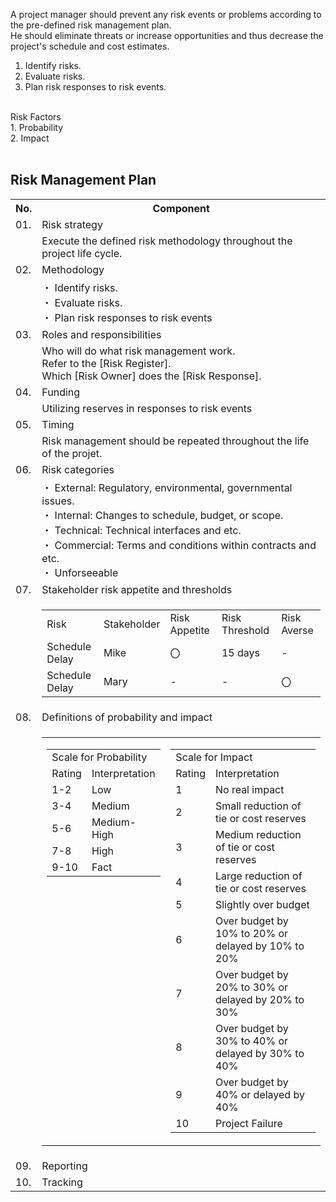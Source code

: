 A project manager should prevent any risk events or problems according to the pre-defined risk management plan.<br>
He should eliminate threats or increase opportunities and thus decrease the project's schedule and cost estimates.<br>
1. Identify risks.<br>
2. Evaluate risks.<br>
3. Plan risk responses to risk events.<br>
<br>
Risk Factors<br>
1. Probability<br>
2. Impact<br>
<br>
<h2>Risk Management Plan</h2>
<table>
  <tr><th>No.</th><th>Component</th></tr>
  <tr><td>01. </td><td>Risk strategy</td></tr>
  <tr><td></td><td>Execute the defined risk methodology throughout the project life cycle.</td></tr>
  <tr><td>02. </td><td>Methodology</td></tr>
  <tr><td></td>
  <td>
・ Identify risks.<br>
・ Evaluate risks.<br>
・ Plan risk responses to risk events
  </td>
  </tr>
  <tr><td>03. </td><td>Roles and responsibilities</td></tr>
  <tr>
    <td></td>
    <td>
      Who will do what risk management work.<br>
      Refer to the [Risk Register].<br>
      Which [Risk Owner] does the [Risk Response].
    </td>
  </tr>
  <tr><td>04. </td><td>Funding</td></tr>
  <tr><td></td><td>Utilizing reserves in responses to risk events</td></tr>
  <tr><td>05. </td><td>Timing</td></tr>
  <tr><td></td><td>Risk management should be repeated throughout the life of the projet.</td></tr>
  <tr><td>06. </td><td>Risk categories</td></tr>
  <tr><td></td>
  <td>
・ External: Regulatory, environmental, governmental issues.<br>
・ Internal: Changes to schedule, budget, or scope.<br>
・ Technical: Technical interfaces and etc.<br>
・ Commercial: Terms and conditions within contracts and etc.<br>
・ Unforseeable
  </td>
  </tr>
  <tr><td>07. </td><td>Stakeholder risk appetite and thresholds</td></tr>
  <tr><td></td>
    <td>
      <table>
        <tr><td>Risk</td><td>Stakeholder</td><td>Risk Appetite</td><td>Risk Threshold</td><td>Risk Averse</td></tr>
        <tr><td>Schedule Delay</td><td>Mike</td><td>〇</td><td>15 days</td><td>-</td></tr>
        <tr><td>Schedule Delay</td><td>Mary</td><td>-</td><td>-</td><td>〇</td></tr>
      </table>
    </td>
  </tr>
  <tr><td>08. </td><td>Definitions of probability and impact</td></tr>
  <tr><td></td>
    <td>
      <table>
        <tr>
          <td valign="top">
    <table>
      <tr><td colspan="2">Scale for Probability</td></tr>
      <tr><td>Rating</td><td>Interpretation</td></tr>
      <tr><td>1-2</td><td>Low</td></tr>
      <tr><td>3-4</td><td>Medium</td></tr>
      <tr><td>5-6</td><td>Medium-High</td></tr>
      <tr><td>7-8</td><td>High</td></tr>
      <tr><td>9-10</td><td>Fact</td></tr>
    </table>
          </td>
          <td>
    <table>
      <tr><td colspan="2">Scale for Impact</td></tr>
      <tr><td>Rating</td><td>Interpretation</td></tr>
      <tr><td>1</td><td>No real impact</td></tr>
      <tr><td>2</td><td>Small reduction of tie or cost reserves</td></tr>
      <tr><td>3</td><td>Medium reduction of tie or cost reserves</td></tr>
      <tr><td>4</td><td>Large reduction of tie or cost reserves</td></tr>
      <tr><td>5</td><td>Slightly over budget</td></tr>
      <tr><td>6</td><td>Over budget by 10% to 20% or delayed by 10% to 20%</td></tr>
      <tr><td>7</td><td>Over budget by 20% to 30% or delayed by 20% to 30%</td></tr>
      <tr><td>8</td><td>Over budget by 30% to 40% or delayed by 30% to 40%</td></tr>
      <tr><td>9</td><td>Over budget by 40% or delayed by 40%</td></tr>
      <tr><td>10</td><td>Project Failure</td></tr>
    </table>
          </td>
        </tr>
      </table>
    </td>
  </tr>
  <tr><td>09. </td><td>Reporting</td></tr>
  <tr><td>10. </td><td>Tracking</td></tr>
</table>

